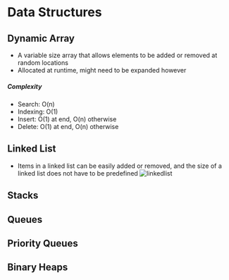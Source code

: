 Data Structures
===============

## Dynamic Array
* A variable size array that allows elements to be added or removed at random locations
* Allocated at runtime, might need to be expanded however

##### Complexity
* Search: O(n)
* Indexing: O(1)
* Insert: O(1) at end, O(n) otherwise
* Delete: O(1) at end, O(n) otherwise

## Linked List
* Items in a linked list can be easily added or removed, and the size of a linked list does not have to be predefined
![linkedlist](https://upload.wikimedia.org/wikipedia/commons/6/6d/Singly-linked-list.svg)

## Stacks


## Queues


## Priority Queues


## Binary Heaps
